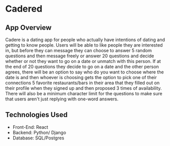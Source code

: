 # Cadered 

## App Overview 
Cadere is a dating app for people who actually have intentions of dating and getting to know people. Users will be able to like people they are interested in, but before they can message they can choose to answer 5 random questions and then message freely or answer 20 questions and decide whether or not they want to go on a date or unmatch with this person. If at the end of 20 questions they decide to go on a date and the other person agrees, there will be an option to say who do you want to choose where the date is and then whoever is choosing gets the option to pick one of their connections 5 favorite restaurants/bars in their area that they filled out on their profile when they signed up and then proposed 3 times of availability. There will also be a minimum character limit for the questions to make sure that users aren't just replying with one-word answers. 

## Technologies Used 
- Front-End: React
- Backend: Python/ Django 
- Database: SQL/Postgres